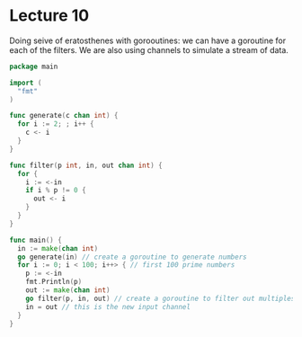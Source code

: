 # Lecture 10

Doing seive of eratosthenes with gorooutines: we can have a goroutine for each of the filters. We are also using channels to simulate a stream of data.

```go
package main

import (
  "fmt"
)

func generate(c chan int) {
  for i := 2; ; i++ {
    c <- i
  }
}

func filter(p int, in, out chan int) {
  for {
    i := <-in
    if i % p != 0 {
      out <- i
    }
  }
}

func main() {
  in := make(chan int)
  go generate(in) // create a goroutine to generate numbers
  for i := 0; i < 100; i++> { // first 100 prime numbers
    p := <-in
    fmt.Println(p)
    out := make(chan int)
    go filter(p, in, out) // create a goroutine to filter out multiples of p
    in = out // this is the new input channel
  }
}
```
